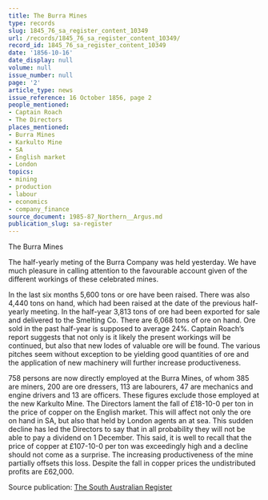 ```yaml
---
title: The Burra Mines
type: records
slug: 1845_76_sa_register_content_10349
url: /records/1845_76_sa_register_content_10349/
record_id: 1845_76_sa_register_content_10349
date: '1856-10-16'
date_display: null
volume: null
issue_number: null
page: '2'
article_type: news
issue_reference: 16 October 1856, page 2
people_mentioned:
- Captain Roach
- The Directors
places_mentioned:
- Burra Mines
- Karkulto Mine
- SA
- English market
- London
topics:
- mining
- production
- labour
- economics
- company_finance
source_document: 1985-87_Northern__Argus.md
publication_slug: sa-register
---
```


The Burra Mines

The half-yearly meting of the Burra Company was held yesterday.   We have much pleasure in calling attention to the favourable account given of the different workings of these celebrated mines.

In the last six months 5,600 tons or ore have been raised.  There was also 4,440 tons on hand, which had been raised at the date of the previous half-yearly meeting.  In the half-year 3,813 tons of ore had been exported for sale and delivered to the Smelting Co.  There are 6,068 tons of ore on hand.  Ore sold in the past half-year is supposed to average 24%.  Captain Roach’s report suggests that not only is it likely the present workings will be continued, but also that new lodes of valuable ore will be found.  The various pitches seem without exception to be yielding good quantities of ore and the application of new machinery will further increase productiveness.

758 persons are now directly employed at the Burra Mines, of whom 385 are miners, 200 are ore dressers, 113 are labourers, 47 are mechanics and engine drivers and 13 are officers.  These figures exclude those employed at the new Karkulto Mine.  The Directors lament the fall of £18-10-0 per ton in the price of copper on the English market.  This will affect not only the ore on hand in SA, but also that held by London agents an at sea.  This sudden decline has led the Directors to say that in all probability they will not be able to pay a dividend on 1 December.  This said, it is well to recall that the price of copper at £107-10-0 per ton was exceedingly high and a decline should not come as a surprise.  The increasing productiveness of the mine partially offsets this loss.    Despite the fall in copper prices the undistributed profits are £62,000.

Source publication: [The South Australian Register](/publications/sa-register/)
